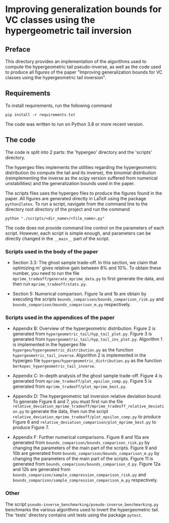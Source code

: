 # Improving generalization bounds for VC classes using the hypergeometric tail inversion

## Preface
This directory provides an implementation of the algorithms used to compute the hypergeometric tail pseudo-inverse, as well as the code used to produce all figures of the paper "Improving generalization bounds for VC classes using the hypergeometric tail inversion".

## Requirements

To install requirements, run the following command
```
pip install -r requirements.txt
```
The code was written to run on Python 3.8 or more recent version.

## The code

The code is split into 2 parts: the 'hypergeo' directory and the 'scripts' directory.

The hypergeo files implements the utilities regarding the hypergeometric distribution (to compute the tail and its inverse), the binomial distribution (reimplementing the inverse as the scipy version suffered from numerical unstabilities) and the generalization bounds used in the paper.

The scripts files uses the hypergeo files to produce the figures found in the paper.
All figures are generated directly in LaTeX using the package `python2latex`.
To run a script, navigate from the command line to the directory root directory of the project and run the command
```
python "./scripts/<dir_name>/<file_name>.py"
```

The code does not provide command line control on the parameters of each script.
However, each script is simple enough, and parameters can be directly changed in the `__main__` part of the script.

### Scripts used in the body of the paper

- Section 3.3: The ghost sample trade-off.
In this section, we claim that optimizing m' gives relative gain between 8% and 10%. To obtain these number, you need to run the file `mprime_tradeoff/generate_mprime_data.py` to first generate the data, and then run `mprime_tradeoff/stats.py`.

- Section 5: Numerical comparison.
Figure 1a and 1b are obtain by executing the scripts `bounds_comparison/bounds_comparison_risk.py` and `bounds_comparison/bounds_comparison_m.py` respectively.


### Scripts used in the appendices of the paper

- Appendix B: Overview of the hypergeometric distribution.
Figure 2 is generated from `hypergeometric_tail/hyp_tail_plot.py`.
Figure 3 is generated from `hypergeometric_tail/hyp_tail_inv_plot.py`.
Algorithm 1 is implemented in the hypergeo file `hypergeo/hypergeometric_distribution.py` as the function `hypergeometric_tail_inverse`.
Algorithm 2 is implemented in the hypergeo file `hypergeo/hypergeometric_distribution.py` as the function `berkopec_hypergeometric_tail_inverse`.

- Appendix C: In-depth analysis of the ghost sample trade-off.
Figure 4 is generated from `mprime_tradeoff/plot_epsilon_comp.py`.
Figure 5 is generated from `mprime_tradeoff/plot_mprime_best.py`.

- Appendix D: The hypergeometric tail inversion relative deviation bound.
To generate Figure 6 and 7, you must first run the file `relative_deviation_mprime_tradeoff/mprime_tradeoff_relative_deviation.py` to generate the data, then run the script `relative_deviation_mprime_tradeoff/plot_epsilon_comp.py` to produce Figure 6 and `relative_deviation_comparison/plot_mprime_best.py` to produce Figure 7.

- Appendix F: Further numerical comparisons.
Figure 8 and 10a are generated from `bounds_comparison/bounds_comparison_risk.py` by changing the parameters of the main part of the scripts.
Figure 9 and 10b are generated from `bounds_comparison/bounds_comparison_m.py` by changing the parameters of the main part of the scripts.
Figure 11 is generated from `bounds_comparison/bounds_comparison_d.py`.
Figure 12a and 12b are generated from `bounds_comparison/sample_compression_comparison_risk.py` and `bounds_comparison/sample_compression_comparison_m.py` respectively.

### Other
The script `pseudo-inverse_benchmarking/pseudo-inverse_benchmarking.py` benchmarks the various algorithms used to invert the hypergeometric tail.
The 'tests' directory contains unit tests using the package `pytest`.
